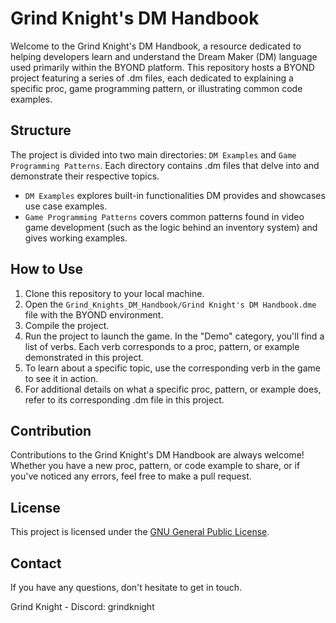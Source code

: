 # Grind Knight's DM Handbook

Welcome to the Grind Knight's DM Handbook, a resource dedicated to helping developers learn and understand the Dream Maker (DM) language used primarily within the BYOND platform. This repository hosts a BYOND project featuring a series of .dm files, each dedicated to explaining a specific proc, game programming pattern, or illustrating common code examples.

## Structure

The project is divided into two main directories: `DM Examples` and `Game Programming Patterns`. Each directory contains .dm files that delve into and demonstrate their respective topics.

- `DM Examples` explores built-in functionalities DM provides and showcases use case examples.
- `Game Programming Patterns` covers common patterns found in video game development (such as the logic behind an inventory system) and gives working examples.

## How to Use

1. Clone this repository to your local machine.
2. Open the `Grind_Knights_DM_Handbook/Grind Knight's DM Handbook.dme` file with the BYOND environment.
3. Compile the project.
4. Run the project to launch the game. In the "Demo" category, you'll find a list of verbs. Each verb corresponds to a proc, pattern, or example demonstrated in this project.
5. To learn about a specific topic, use the corresponding verb in the game to see it in action.
6. For additional details on what a specific proc, pattern, or example does, refer to its corresponding .dm file in this project.

## Contribution

Contributions to the Grind Knight's DM Handbook are always welcome! Whether you have a new proc, pattern, or code example to share, or if you've noticed any errors, feel free to make a pull request.

## License

This project is licensed under the [GNU General Public License](https://choosealicense.com/licenses/gpl-3.0/).

## Contact

If you have any questions, don't hesitate to get in touch.

Grind Knight - Discord: grindknight
